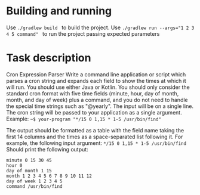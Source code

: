 # Building and running

Use `./gradlew build ` to build the project.
Use `./gradlew run --args="1 2 3 4 5 command" ` to run the project passing expected parameters

# Task description

Cron Expression Parser
Write a command line application or script which parses a cron string and expands each field
to show the times at which it will run. You should use either Java or Kotlin.
You should only consider the standard cron format with five time fields (minute, hour, day of
month, month, and day of week) plus a command, and you do not need to handle the special
time strings such as "@yearly". The input will be on a single line.
The cron string will be passed to your application as a single argument.
Example:
`~$ your-program "*/15 0 1,15 * 1-5 /usr/bin/find"`

The output should be formatted as a table with the field name taking the first 14 columns and
the times as a space-separated list following it.
For example, the following input argument:
`*/15 0 1,15 * 1-5 /usr/bin/find`
Should print the following output:
```
minute 0 15 30 45
hour 0
day of month 1 15
month 1 2 3 4 5 6 7 8 9 10 11 12
day of week 1 2 3 4 5
command /usr/bin/find
```